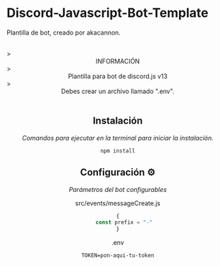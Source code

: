 # Discord-Javascript-Bot-Template
Plantilla de bot, creado por akacannon.

 <br>
> <center>INFORMACIÓN</center>
> <center>Plantilla para bot de discord.js v13<br></center>
> <center>Debes crear un archivo llamado ".env".
 
 <br>

<br>

## Instalación

_Comandos para ejecutar en la terminal para iniciar la instalación._

```
npm install
```


## Configuración ⚙️

_Parámetros del bot configurables_

src/events/messageCreate.js

```js
{
    const prefix = "-"
}
```

.env

```
TOKEN=pon-aqui-tu-token
```
